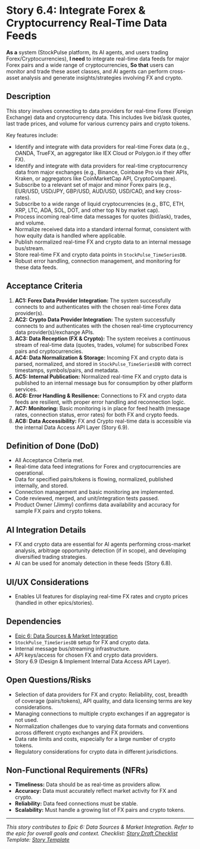 <!--
Epic: Data Sources & Market Integration
Epic Link: [Epic 6: Data Sources & Market Integration](../epic-6.md)
Story ID: 6.4
Story Title: Integrate Forex & Cryptocurrency Real-Time Data Feeds
Persona: System (Platform, AI Agents, FX/Crypto Traders via UI)
Reporter: Jimmy (Product Owner)
Assignee: TBD (Backend/Data Engineering Team)
Status: To Do
Estimate: TBD (e.g., 10 Story Points)
Sprint: TBD
Release: TBD
-->

# Story 6.4: Integrate Forex & Cryptocurrency Real-Time Data Feeds

**As a** system (StockPulse platform, its AI agents, and users trading Forex/Cryptocurrencies),
**I need** to integrate real-time data feeds for major Forex pairs and a wide range of cryptocurrencies,
**So that** users can monitor and trade these asset classes, and AI agents can perform cross-asset analysis and generate insights/strategies involving FX and crypto.

## Description
This story involves connecting to data providers for real-time Forex (Foreign Exchange) data and cryptocurrency data. This includes live bid/ask quotes, last trade prices, and volume for various currency pairs and crypto tokens.

Key features include:
-   Identify and integrate with data providers for real-time Forex data (e.g., OANDA, TrueFX, an aggregator like IEX Cloud or Polygon.io if they offer FX).
-   Identify and integrate with data providers for real-time cryptocurrency data from major exchanges (e.g., Binance, Coinbase Pro via their APIs, Kraken, or aggregators like CoinMarketCap API, CryptoCompare).
-   Subscribe to a relevant set of major and minor Forex pairs (e.g., EUR/USD, USD/JPY, GBP/USD, AUD/USD, USD/CAD, and key cross-rates).
-   Subscribe to a wide range of liquid cryptocurrencies (e.g., BTC, ETH, XRP, LTC, ADA, SOL, DOT, and other top N by market cap).
-   Process incoming real-time data messages for quotes (bid/ask), trades, and volume.
-   Normalize received data into a standard internal format, consistent with how equity data is handled where applicable.
-   Publish normalized real-time FX and crypto data to an internal message bus/stream.
-   Store real-time FX and crypto data points in `StockPulse_TimeSeriesDB`.
-   Robust error handling, connection management, and monitoring for these data feeds.

## Acceptance Criteria

1.  **AC1: Forex Data Provider Integration:** The system successfully connects to and authenticates with the chosen real-time Forex data provider(s).
2.  **AC2: Crypto Data Provider Integration:** The system successfully connects to and authenticates with the chosen real-time cryptocurrency data provider(s)/exchange APIs.
3.  **AC3: Data Reception (FX & Crypto):** The system receives a continuous stream of real-time data (quotes, trades, volume) for subscribed Forex pairs and cryptocurrencies.
4.  **AC4: Data Normalization & Storage:** Incoming FX and crypto data is parsed, normalized, and stored in `StockPulse_TimeSeriesDB` with correct timestamps, symbols/pairs, and metadata.
5.  **AC5: Internal Publication:** Normalized real-time FX and crypto data is published to an internal message bus for consumption by other platform services.
6.  **AC6: Error Handling & Resilience:** Connections to FX and crypto data feeds are resilient, with proper error handling and reconnection logic.
7.  **AC7: Monitoring:** Basic monitoring is in place for feed health (message rates, connection status, error rates) for both FX and crypto feeds.
8.  **AC8: Data Accessibility:** FX and Crypto real-time data is accessible via the internal Data Access API Layer (Story 6.9).

## Definition of Done (DoD)

-   All Acceptance Criteria met.
-   Real-time data feed integrations for Forex and cryptocurrencies are operational.
-   Data for specified pairs/tokens is flowing, normalized, published internally, and stored.
-   Connection management and basic monitoring are implemented.
-   Code reviewed, merged, and unit/integration tests passed.
-   Product Owner (Jimmy) confirms data availability and accuracy for sample FX pairs and crypto tokens.

## AI Integration Details

-   FX and crypto data are essential for AI agents performing cross-market analysis, arbitrage opportunity detection (if in scope), and developing diversified trading strategies.
-   AI can be used for anomaly detection in these feeds (Story 6.8).

## UI/UX Considerations

-   Enables UI features for displaying real-time FX rates and crypto prices (handled in other epics/stories).

## Dependencies

-   [Epic 6: Data Sources & Market Integration](../epic-6.md)
-   `StockPulse_TimeSeriesDB` setup for FX and crypto data.
-   Internal message bus/streaming infrastructure.
-   API keys/access for chosen FX and crypto data providers.
-   Story 6.9 (Design & Implement Internal Data Access API Layer).

## Open Questions/Risks

-   Selection of data providers for FX and crypto: Reliability, cost, breadth of coverage (pairs/tokens), API quality, and data licensing terms are key considerations.
-   Managing connections to multiple crypto exchanges if an aggregator is not used.
-   Normalization challenges due to varying data formats and conventions across different crypto exchanges and FX providers.
-   Data rate limits and costs, especially for a large number of crypto tokens.
-   Regulatory considerations for crypto data in different jurisdictions.

## Non-Functional Requirements (NFRs)

-   **Timeliness:** Data should be as real-time as providers allow.
-   **Accuracy:** Data must accurately reflect market activity for FX and crypto.
-   **Reliability:** Data feed connections must be stable.
-   **Scalability:** Must handle a growing list of FX pairs and crypto tokens.

---
*This story contributes to Epic 6: Data Sources & Market Integration. Refer to the epic for overall goals and context.*
*Checklist: [Story Draft Checklist](../../../bmad-agent/checklists/story-draft-checklist.md)*
*Template: [Story Template](../../../bmad-agent/templates/story-tmpl.md)* 
